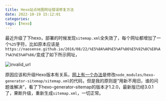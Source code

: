 ```yaml
---
title: Hexo站点地图网址错误修复方法
date: 2022-10-19 15:12:01
categories:
tags: [hexo]
---
```

最近升级了下hexo，部署的时候发现`sitemap.xml`全失效了，每个网址都增加了一个`%25`字符，比如原本应该是`https://naosense.github.io/2016/08/22/%E5%8A%A0%E5%AF%86%E5%92%8C%E8%A7%A3%E5%AF%86/`变成了如下所示网址，

![invalid_url](invalid_url.png)

原因应该和升级Hexo版本有关系，[网上有一个办法](https://carlos.mynet.tw/%E8%A7%A3%E6%B1%BAhexo%E5%BB%BA%E7%AB%8Bsitemap%E7%9A%84%E9%8C%AF%E8%AA%A4%E7%B6%B2%E5%9D%80%E5%85%A7%E5%AE%B9/)是修改`node_modules/hexo-generator-sitemap/sitemap.xml`的代码，但是我的原则是“用新不用旧，谁的问题谁解决”，看了下hexo-generator-sitemap的版本才1.2.0，最新版已经3.0.1了，果断升级，重新生成`sitemap.xml`，一切正常。
